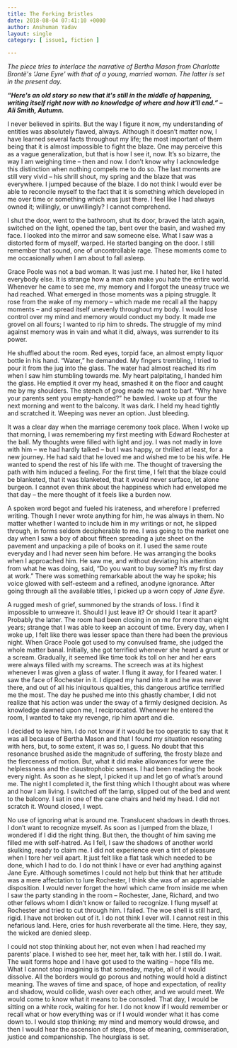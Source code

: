 ```yaml
---
title: The Forking Bristles
date: 2018-08-04 07:41:10 +0000
author: Anshuman Yadav
layout: single
category: [ issue1, fiction ]

---
```

_The piece tries to interlace the narrative of Bertha Mason from Charlotte Brontë's ‘Jane Eyre' with that of a young, married woman. The latter is set in the present day._

**_“Here's an old story so new that it's still in the middle of happening, writing itself right now with no knowledge of where and how it'll end.” – Ali Smith, Autumn._**

I never believed in spirits. But the way I figure it now, my understanding of entities was absolutely flawed, always. Although it doesn’t matter now, I have learned several facts throughout my life; the most important of them being that it is almost impossible to fight the blaze. One may perceive this as a vague generalization, but that is how I see it, now. It’s so bizarre, the way I am weighing time – then and now. I don’t know why I acknowledge this distinction when nothing compels me to do so. The last moments are still very vivid – his shrill shout, my spring and the blaze that was everywhere. I jumped because of the blaze. I do not think I would ever be able to reconcile myself to the fact that it is something which developed in me over time or something which was just there. I feel like I had always owned it; willingly, or unwillingly? I cannot comprehend. 

I shut the door, went to the bathroom, shut its door, braved the latch again, switched on the light, opened the tap, bent over the basin, and washed my face. I looked into the mirror and saw someone else. What I saw was a distorted form of myself, warped. He started banging on the door. I still remember that sound, one of uncontrollable rage. These moments come to me occasionally when I am about to fall asleep.

Grace Poole was not a bad woman. It was just me. I hated her, like I hated everybody else. It is strange how a man can make you hate the entire world. Whenever he came to see me, my memory and I forgot the uneasy truce we had reached. What emerged in those moments was a piping struggle. It rose from the wake of my memory – which made me recall all the happy moments – and spread itself unevenly throughout my body. I would lose control over my mind and memory would conduct my body. It made me grovel on all fours; I wanted to rip him to shreds. The struggle of my mind against memory was in vain and what it did, always, was surrender to its power.

He shuffled about the room. Red eyes, torpid face, an almost empty liquor bottle in his hand. “Water,” he demanded. My fingers trembling, I tried to pour it from the jug into the glass. The water had almost reached its rim when I saw him stumbling towards me. My heart palpitating, I handed him the glass. He emptied it over my head, smashed it on the floor and caught me by my shoulders. The stench of grog made me want to barf. “Why have your parents sent you empty-handed?” he bawled. I woke up at four the next morning and went to the balcony. It was dark. I held my head tightly and scratched it. Weeping was never an option. Just bleeding. 

It was a clear day when the marriage ceremony took place. When I woke up that morning, I was remembering my first meeting with Edward Rochester at the ball. My thoughts were filled with light and joy. I was not madly in love with him – we had hardly talked – but I was happy, or thrilled at least, for a new journey. He had said that he loved me and wished me to be his wife. He wanted to spend the rest of his life with me. The thought of traversing the path with him induced a feeling. For the first time, I felt that the blaze could be blanketed, that it was blanketed, that it would never surface, let alone burgeon. I cannot even think about the happiness which had enveloped me that day – the mere thought of it feels like a burden now. 

A spoken word begot and fueled his irateness, and wherefore I preferred writing. Though I never wrote anything for him, he was always in them. No matter whether I wanted to include him in my writings or not, he slipped through, in forms seldom decipherable to me. I was going to the market one day when I saw a boy of about fifteen spreading a jute sheet on the pavement and unpacking a pile of books on it. I used the same route everyday and I had never seen him before. He was arranging the books when I approached him. He saw me, and without deviating his attention from what he was doing, said, “Do you want to buy some? It’s my first day at work.” There was something remarkable about the way he spoke; his voice glowed with self-esteem and a refined, anodyne ignorance. After going through all the available titles, I picked up a worn copy of _Jane Eyre_.

A rugged mesh of grief, summoned by the strands of loss. I find it impossible to unweave it. Should I just leave it? Or should I tear it apart? Probably the latter. The room had been closing in on me for more than eight years; strange that I was able to keep an account of time. Every day, when I woke up, I felt like there was lesser space than there had been the previous night. When Grace Poole got used to my convulsed frame, she judged the whole matter banal. Initially, she got terrified whenever she heard a grunt or a scream. Gradually, it seemed like time took its toll on her and her ears were always filled with my screams. The screech was at its highest whenever I was given a glass of water. I flung it away, for I feared water. I saw the face of Rochester in it. I dipped my hand into it and he was never there, and out of all his iniquitous qualities, this dangerous artifice terrified me the most. The day he pushed me into this ghastly chamber, I did not realize that his action was under the sway of a firmly designed decision. As knowledge dawned upon me, I reciprocated. Whenever he entered the room, I wanted to take my revenge, rip him apart and die.

I decided to leave him. I do not know if it would be too operatic to say that it was all because of Bertha Mason and that I found my situation resonating with hers, but, to some extent, it was so, I guess. No doubt that this resonance brushed aside the magnitude of suffering, the frosty blaze and the fierceness of motion. But, what it did make allowances for were the helplessness and the claustrophobic senses. I had been reading the book every night. As soon as he slept, I picked it up and let go of what’s around me. The night I completed it, the first thing which I thought about was where and how I am living. I switched off the lamp, slipped out of the bed and went to the balcony. I sat in one of the cane chairs and held my head. I did not scratch it. Wound closed, I wept.

No use of ignoring what is around me. Translucent shadows in death throes. I don’t want to recognize myself. As soon as I jumped from the blaze, I wondered if I did the right thing. But then, the thought of him saving me filled me with self-hatred. As I fell, I saw the shadows of another world skulking, ready to claim me. I did not experience even a tint of pleasure when I tore her veil apart. It just felt like a flat task which needed to be done, which I had to do. I do not think I have or ever had anything against Jane Eyre. Although sometimes I could not help but think that her attitude was a mere affectation to lure Rochester, I think she was of an appreciable disposition. I would never forget the howl which came from inside me when I saw the party standing in the room – Rochester, Jane, Richard, and two other fellows whom I didn’t know or failed to recognize. I flung myself at Rochester and tried to cut through him. I failed. The woe shell is still hard, rigid. I have not broken out of it. I do not think I ever will. I cannot rest in this nefarious land. Here, cries for hush reverberate all the time. Here, they say, the wicked are denied sleep.

I could not stop thinking about her, not even when I had reached my parents’ place. I wished to see her, meet her, talk with her. I still do. I wait. The wait forms hope and I have got used to the waiting – hope fills me. What I cannot stop imagining is that someday, maybe, all of it would dissolve. All the borders would go porous and nothing would hold a distinct meaning. The waves of time and space, of hope and expectation, of reality and shadow, would collide, wash over each other, and we would meet. We would come to know what it means to be consoled. That day, I would be sitting on a white rock, waiting for her. I do not know if I would remember or recall what or how everything was or if I would wonder what it has come down to. I would stop thinking; my mind and memory would drowse, and then I would hear the ascension of steps, those of meaning, commiseration, justice and companionship. The hourglass is set.
